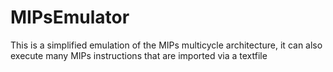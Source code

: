 # MIPsEmulator
This is a simplified emulation of the MIPs multicycle architecture, it can also execute many MIPs instructions that are imported via a textfile
